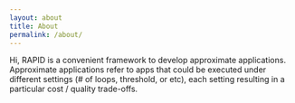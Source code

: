 ```yaml
---
layout: about
title: About
permalink: /about/
---
```


Hi, RAPID is a convenient framework to develop approximate applications. Approximate applications refer to apps that could be executed under different settings (# of loops, threshold, or etc), each setting resulting in a particular cost / quality trade-offs.
